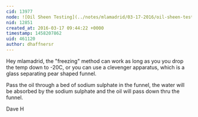 ```yaml
---
cid: 13977
node: ![Oil Sheen Testing](../notes/mlamadrid/03-17-2016/oil-sheen-testing)
nid: 12851
created_at: 2016-03-17 09:44:22 +0000
timestamp: 1458207862
uid: 461120
author: dhaffnersr
---
```


Hey  mlamadrid, the "freezing" method can work as long as you you drop the temp down to -20C, or you can use a  clevenger apparatus, which is a glass separating pear shaped funnel. 

Pass the oil through a bed of sodium sulphate in the funnel, the water will be absorbed by the sodium sulphate and the oil will pass down thru the funnel.

Dave H